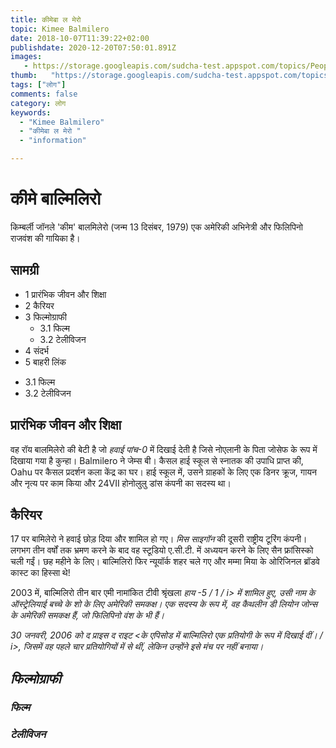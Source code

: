 ```yaml
---
title: कीमेबा ल मेरो 
topic: Kimee Balmilero
date: 2018-10-07T11:39:22+02:00
publishdate: 2020-12-20T07:50:01.891Z
images: 
   - https://storage.googleapis.com/sudcha-test.appspot.com/topics/People/kimee_balmilero/1.jpeg
thumb:   "https://storage.googleapis.com/sudcha-test.appspot.com/topics/People/kimee_balmilero/thumb.jpeg"
tags: ["लोग"]
comments: false
category: लोग
keywords: 
  - "Kimee Balmilero"
  - "कीमेबा ल मेरो "
  - "information"

---
```

<h1> कीमे बाल्मिलिरो </h1> <p> </p> <p> किम्बर्ली जॉनले 'कीम' बालमिलेरो (जन्म 13 दिसंबर, 1979) एक अमेरिकी अभिनेत्री और फिलिपिनो राजवंश की गायिका है। </p> <h2> सामग्री </h2> <ul> <li> 1 प्रारंभिक जीवन और शिक्षा </li> <li> 2 कैरियर </li> <li> 3 फिल्मोग्राफी <ul> <li> 3.1 फिल्म </li> <li> 3.2 टेलीविजन </li> </ul> </li> <li> 4 संदर्भ </li> <li> 5 बाहरी लिंक </li> </ul> <ul> <li> 3.1 फिल्म </li> <li> 3.2 टेलीविजन </li> </ul> <h2> प्रारंभिक जीवन और शिक्षा </h2> <p> वह रॉय बालमिलेरो की बेटी है जो <i> हवाई पांच-0 </i> में दिखाई देती है जिसे नोएलानी के पिता जोसेफ के रूप में दिखाया गया है कुन्हा। Balmilero ने जेम्स बी। कैसल हाई स्कूल से स्नातक की उपाधि प्राप्त की, Oahu पर कैसल प्रदर्शन कला केंद्र का घर। हाई स्कूल में, उसने ग्राहकों के लिए एक डिनर क्रूज, गायन और नृत्य पर काम किया और 24VII होनोलुलु डांस कंपनी का सदस्य था। </p> <h2> कैरियर </h2> <p> 17 पर बामिलेरो ने हवाई छोड़ दिया और शामिल हो गए। <i> मिस साइगॉन </i> की दूसरी राष्ट्रीय टूरिंग कंपनी। लगभग तीन वर्षों तक भ्रमण करने के बाद वह स्टूडियो ए.सी.टी. में अध्ययन करने के लिए सैन फ्रांसिस्को चली गईं। छह महीने के लिए। बाल्मिलिरो फिर न्यूयॉर्क शहर चले गए और मम्मा मिया के ओरिजिनल ब्रॉडवे कास्ट का हिस्सा थे! </P> <p> 2003 में, बाल्मिलिरो तीन बार एमी नामांकित टीवी श्रृंखला <i> हाय -5 / 1 / i> में शामिल हुए, उसी नाम के ऑस्ट्रेलियाई बच्चे के शो के लिए अमेरिकी समकक्ष। एक सदस्य के रूप में, वह कैथलीन डी लियोन जोन्स के अमेरिकी समकक्ष हैं, जो फिलिपिनो वंश के भी हैं। </p> <p> 30 जनवरी, 2006 को <i> द प्राइस द राइट <के एपिसोड में बाल्मिलिरो एक प्रतियोगी के रूप में दिखाई दीं। / i>, जिसमें वह पहले चार प्रतियोगियों में से थीं, लेकिन उन्होंने इसे मंच पर नहीं बनाया। </p> <h2> फिल्मोग्राफी </h2> <h3> फिल्म </h3> <h3> टेलीविजन </h3] 